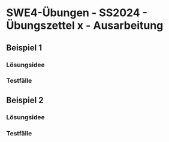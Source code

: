 # **SWE4-Übungen - SS2024 - Übungszettel x - Ausarbeitung**

## **Beispiel 1**

### **Lösungsidee**

### **Testfälle**

## **Beispiel 2**

### **Lösungsidee**

### **Testfälle**

